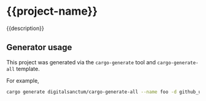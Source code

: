 # {{project-name}}

{{description}}

## Generator usage

This project was generated via the `cargo-generate` tool and `cargo-generate-all` template.

For example,

```bash
cargo generate digitalsanctum/cargo-generate-all --name foo -d github_user=digitalsanctum -d description="Some description here"
```